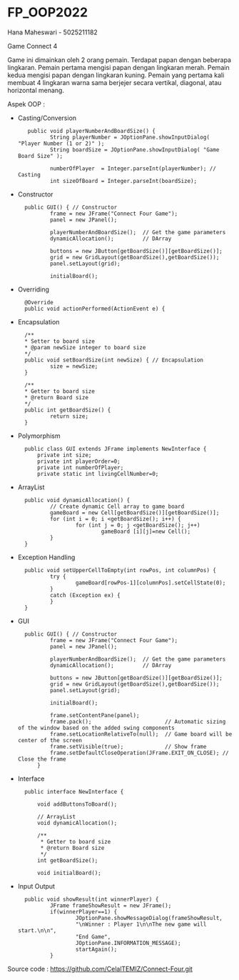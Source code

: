 # FP_OOP2022
Hana Maheswari - 5025211182

Game Connect 4

Game ini dimainkan oleh 2 orang pemain. Terdapat papan dengan beberapa lingkaran. Pemain pertama mengisi papan dengan lingkaran merah. Pemain kedua mengisi papan dengan lingkaran kuning. Pemain yang pertama kali membuat 4 lingkaran warna sama berjejer secara vertikal, diagonal, atau horizontal menang.

Aspek OOP :
- Casting/Conversion

         public void playerNumberAndBoardSize() {
                String playerNumber = JOptionPane.showInputDialog( "Player Number (1 or 2)" );
                String boardSize = JOptionPane.showInputDialog( "Game Board Size" );

                numberOfPlayer  = Integer.parseInt(playerNumber); // Casting
                int sizeOfBoard = Integer.parseInt(boardSize);
        
- Constructor

        public GUI() { // Constructor       
                frame = new JFrame("Connect Four Game");
                panel = new JPanel();

                playerNumberAndBoardSize();  // Get the game parameters
                dynamicAllocation();         // DArray

                buttons = new JButton[getBoardSize()][getBoardSize()];    
                grid = new GridLayout(getBoardSize(),getBoardSize());     
                panel.setLayout(grid);   

                initialBoard();
        
- Overriding

        @Override
        public void actionPerformed(ActionEvent e) {
        
- Encapsulation 

        /**
        * Setter to board size
        * @param newSize integer to board size
        */
        public void setBoardSize(int newSize) { // Encapsulation
                size = newSize;
        }
    
        /**
        * Getter to board size
        * @return Board size
        */
        public int getBoardSize() {
                return size;
        }
    
- Polymorphism

        public class GUI extends JFrame implements NewInterface {
            private int size;                            
            private int playerOrder=0;                    
            private int numberOfPlayer;                   
            private static int livingCellNumber=0;    
    
- ArrayList

        public void dynamicAllocation() {
                // Create dynamic Cell array to game board
                gameBoard = new Cell[getBoardSize()][getBoardSize()];
                for (int i = 0; i <getBoardSize(); i++) {
                        for (int j = 0; j <getBoardSize(); j++)
                                gameBoard [i][j]=new Cell(); 
                }
        } 
    
- Exception Handling

        public void setUpperCellToEmpty(int rowPos, int columnPos) {
                try {
                        gameBoard[rowPos-1][columnPos].setCellState(0);    
                }   
                catch (Exception ex) { 
                }      
        }
    
- GUI

        public GUI() { // Constructor       
                frame = new JFrame("Connect Four Game");
                panel = new JPanel();

                playerNumberAndBoardSize();  // Get the game parameters
                dynamicAllocation();         // DArray

                buttons = new JButton[getBoardSize()][getBoardSize()];    
                grid = new GridLayout(getBoardSize(),getBoardSize());     
                panel.setLayout(grid);   

                initialBoard();

                frame.setContentPane(panel);
                frame.pack();                       // Automatic sizing of the window based on the added swing components
                frame.setLocationRelativeTo(null);  // Game board will be center of the screen 
                frame.setVisible(true);             // Show frame
                frame.setDefaultCloseOperation(JFrame.EXIT_ON_CLOSE); // Close the frame
            }
    
- Interface

        public interface NewInterface {

            void addButtonsToBoard();

            // ArrayList
            void dynamicAllocation();

            /**
             * Getter to board size
             * @return Board size
             */
            int getBoardSize();

            void initialBoard();
    
- Input Output

        public void showResult(int winnerPlayer) {
                JFrame frameShowResult = new JFrame();       
                if(winnerPlayer==1) {
                        JOptionPane.showMessageDialog(frameShowResult,
                        "\nWinner : Player 1\n\nThe new game will start.\n\n",
                        "End Game",
                        JOptionPane.INFORMATION_MESSAGE);
                        startAgain(); 
                }

Source code : https://github.com/CelalTEMIZ/Connect-Four.git
